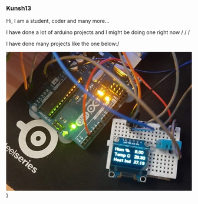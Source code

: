 ### Kunsh13

Hi, I am a student, coder and many more... 


I have done a lot of arduino projects and I might be doing 
one right now /
/
/



I have done many projects like the one below:/

[![Iimage link](https://github.com/kunsh13/kunsh13/blob/2e7810a77cbc585f77f276d5a19ea7c8ad0b9c49/docs/images/pic.jpeg))](https://www.youtube.com/watch?v=dFksEX6Vnfc)










